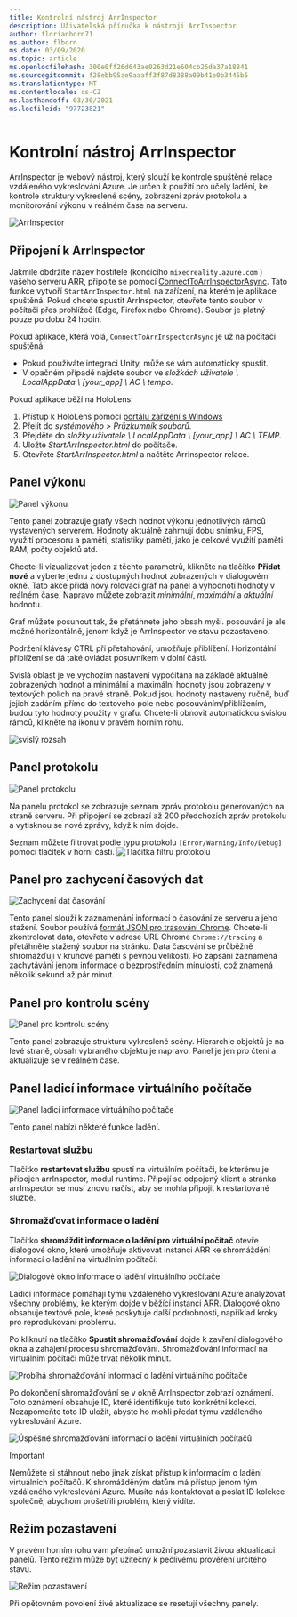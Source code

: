 ```yaml
---
title: Kontrolní nástroj ArrInspector
description: Uživatelská příručka k nástroji ArrInspector
author: florianborn71
ms.author: flborn
ms.date: 03/09/2020
ms.topic: article
ms.openlocfilehash: 300e0ff26d643ae0263d21e604cb26da37a18841
ms.sourcegitcommit: f28ebb95ae9aaaff3f87d8388a09b41e0b3445b5
ms.translationtype: MT
ms.contentlocale: cs-CZ
ms.lasthandoff: 03/30/2021
ms.locfileid: "97723821"
---
```

# <a name="the-arrinspector-inspection-tool"></a>Kontrolní nástroj ArrInspector

ArrInspector je webový nástroj, který slouží ke kontrole spuštěné relace vzdáleného vykreslování Azure. Je určen k použití pro účely ladění, ke kontrole struktury vykreslené scény, zobrazení zpráv protokolu a monitorování výkonu v reálném čase na serveru.

![ArrInspector](./media/arr-inspector.png)

## <a name="connecting-to-the-arrinspector"></a>Připojení k ArrInspector

Jakmile obdržíte název hostitele (končícího `mixedreality.azure.com` ) vašeho serveru ARR, připojte se pomocí [ConnectToArrInspectorAsync](../../how-tos/frontend-apis.md#connect-to-arr-inspector). Tato funkce vytvoří `StartArrInspector.html` na zařízení, na kterém je aplikace spuštěná. Pokud chcete spustit ArrInspector, otevřete tento soubor v počítači přes prohlížeč (Edge, Firefox nebo Chrome). Soubor je platný pouze po dobu 24 hodin.

Pokud aplikace, která volá, `ConnectToArrInspectorAsync` je už na počítači spuštěná:

* Pokud používáte integraci Unity, může se vám automaticky spustit.
* V opačném případě najdete soubor ve *složkách uživatele \\ LocalAppData \\ [your_app] \\ AC \\ tempo*.

Pokud aplikace běží na HoloLens:

1. Přístup k HoloLens pomocí [portálu zařízení s Windows](/windows/mixed-reality/using-the-windows-device-portal)
1. Přejít do *systémového > Průzkumník souborů*.
1. Přejděte do *složky uživatele \\ LocalAppData \\ [your_app] \\ AC \\ TEMP*.
1. Uložte *StartArrInspector.html* do počítače.
1. Otevřete *StartArrInspector.html* a načtěte ArrInspector relace.

## <a name="the-performance-panel"></a>Panel výkonu

![Panel výkonu](./media/performance-panel.png)

Tento panel zobrazuje grafy všech hodnot výkonu jednotlivých rámců vystavených serverem. Hodnoty aktuálně zahrnují dobu snímku, FPS, využití procesoru a paměti, statistiky paměti, jako je celkové využití paměti RAM, počty objektů atd.

Chcete-li vizualizovat jeden z těchto parametrů, klikněte na tlačítko **Přidat nové** a vyberte jednu z dostupných hodnot zobrazených v dialogovém okně. Tato akce přidá nový rolovací graf na panel a vyhodnotí hodnoty v reálném čase. Napravo můžete zobrazit *minimální*, *maximální* a *aktuální* hodnotu.

Graf můžete posunout tak, že přetáhnete jeho obsah myší. posouvání je ale možné horizontálně, jenom když je ArrInspector ve stavu pozastaveno.

Podržení klávesy CTRL při přetahování, umožňuje přiblížení. Horizontální přiblížení se dá také ovládat posuvníkem v dolní části.

Svislá oblast je ve výchozím nastavení vypočítána na základě aktuálně zobrazených hodnot a minimální a maximální hodnoty jsou zobrazeny v textových polích na pravé straně. Pokud jsou hodnoty nastaveny ručně, buď jejich zadáním přímo do textového pole nebo posouváním/přiblížením, budou tyto hodnoty použity v grafu. Chcete-li obnovit automatickou svislou rámců, klikněte na ikonu v pravém horním rohu.

![svislý rozsah](./media/vertical-range.png)

## <a name="the-log-panel"></a>Panel protokolu

![Panel protokolu](./media/log-panel.png)

Na panelu protokol se zobrazuje seznam zpráv protokolu generovaných na straně serveru. Při připojení se zobrazí až 200 předchozích zpráv protokolu a vytisknou se nové zprávy, když k nim dojde.

Seznam můžete filtrovat podle typu protokolu `[Error/Warning/Info/Debug]` pomocí tlačítek v horní části.
![Tlačítka filtru protokolu](./media/log-filter.png)

## <a name="the-timing-data-capture-panel"></a>Panel pro zachycení časových dat

![Zachycení dat časování](./media/timing-data-capture.png)

Tento panel slouží k zaznamenání informací o časování ze serveru a jeho stažení. Soubor používá [formát JSON pro trasování Chrome](https://docs.google.com/document/d/1CvAClvFfyA5R-PhYUmn5OOQtYMH4h6I0nSsKchNAySU/edit). Chcete-li zkontrolovat data, otevřete v adrese URL Chrome `Chrome://tracing` a přetáhněte stažený soubor na stránku. Data časování se průběžně shromažďují v kruhové paměti s pevnou velikostí. Po zapsání zaznamená zachytávání jenom informace o bezprostředním minulosti, což znamená několik sekund až pár minut.

## <a name="the-scene-inspection-panel"></a>Panel pro kontrolu scény

![Panel pro kontrolu scény](./media/scene-inspection-panel.png)

Tento panel zobrazuje strukturu vykreslené scény. Hierarchie objektů je na levé straně, obsah vybraného objektu je napravo. Panel je jen pro čtení a aktualizuje se v reálném čase.

## <a name="the-vm-debug-information-panel"></a>Panel ladicí informace virtuálního počítače

![Panel ladicí informace virtuálního počítače](./media/state-debugger-panel.png)

Tento panel nabízí některé funkce ladění.

### <a name="restart-service"></a>Restartovat službu

Tlačítko **restartovat službu** spustí na virtuálním počítači, ke kterému je připojen arrInspector, modul runtime. Připojí se odpojený klient a stránka arrInspector se musí znovu načíst, aby se mohla připojit k restartované službě.

### <a name="collect-debug-information"></a>Shromažďovat informace o ladění

Tlačítko **shromáždit informace o ladění pro virtuální počítač** otevře dialogové okno, které umožňuje aktivovat instanci ARR ke shromáždění informací o ladění na virtuálním počítači:

![Dialogové okno informace o ladění virtuálního počítače](./media/state-debugger-dialog.png)

Ladicí informace pomáhají týmu vzdáleného vykreslování Azure analyzovat všechny problémy, ke kterým dojde v běžící instanci ARR. Dialogové okno obsahuje textové pole, které poskytuje další podrobnosti, například kroky pro reprodukování problému.

Po kliknutí na tlačítko **Spustit shromažďování** dojde k zavření dialogového okna a zahájení procesu shromažďování. Shromažďování informací na virtuálním počítači může trvat několik minut.

![Probíhá shromažďování informací o ladění virtuálního počítače](./media/state-debugger-panel-in-progress.png)

Po dokončení shromažďování se v okně ArrInspector zobrazí oznámení. Toto oznámení obsahuje ID, které identifikuje tuto konkrétní kolekci. Nezapomeňte toto ID uložit, abyste ho mohli předat týmu vzdáleného vykreslování Azure.

![Úspěšné shromažďování informací o ladění virtuálních počítačů](./media/state-debugger-snackbar-success.png)

> [!IMPORTANT]
> Nemůžete si stáhnout nebo jinak získat přístup k informacím o ladění virtuálních počítačů. K shromážděným datům má přístup jenom tým vzdáleného vykreslování Azure. Musíte nás kontaktovat a poslat ID kolekce společně, abychom prošetřili problém, který vidíte.

## <a name="pause-mode"></a>Režim pozastavení

V pravém horním rohu vám přepínač umožní pozastavit živou aktualizaci panelů. Tento režim může být užitečný k pečlivému prověření určitého stavu.

![Režim pozastavení](./media/pause-mode.png)

Při opětovném povolení živé aktualizace se resetují všechny panely.